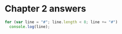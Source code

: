 
# Chapter 2 answers
```javascript
for (var line = "#"; line.length < 8; line += "#")
  console.log(line);
  ```
